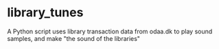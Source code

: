 library_tunes
=============

A Python script uses library transaction data from odaa.dk to play sound samples, and make "the sound of the libraries"
